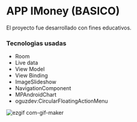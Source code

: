 # APP IMoney (BASICO)


El proyecto fue desarrollado con fines educativos.

### Tecnologias usadas

- Room 
- Live data
- View Model
- View Binding
- ImageSlideshow
- NavigationComponent
- MPAndroidChart
- oguzdev:CircularFloatingActionMenu


![ezgif com-gif-maker](https://user-images.githubusercontent.com/35823155/136715675-2cd94cbf-52a9-40bb-890c-ed30e6e736e9.gif)

